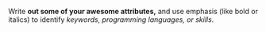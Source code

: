 Write **out some of your awesome attributes,** and use emphasis (like bold or italics) to identify *keywords, programming languages, or skills*. 
